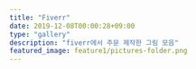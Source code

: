 ```yaml
---
title: "Fiverr"
date: 2019-12-08T00:00:28+09:00
type: "gallery"
description: "fiverr에서 주문 제작한 그림 모음"
featured_image: feature1/pictures-folder.png
---
```

